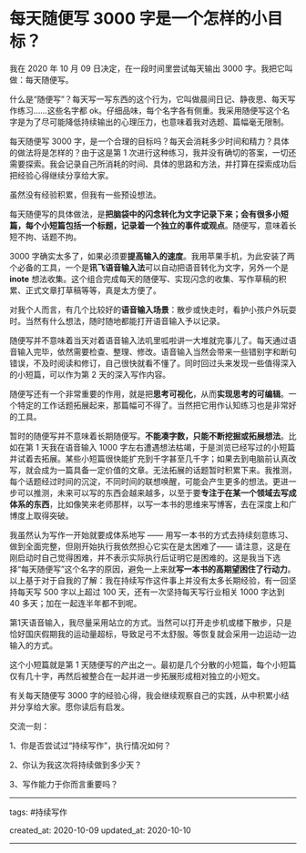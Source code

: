 # 每天随便写 3000 字是一个怎样的小目标？

我在 2020 年 10 月 09 日决定，在一段时间里尝试每天输出 3000 字。我把它叫做：每天随便写。

什么是“随便写”？每天写一写东西的这个行为，它叫做晨间日记、静夜思、每天写作练习……这些名字都 ok。仔细品味，每个名字各有侧重。我采用随便写这个名字是为了尽可能降低持续输出的心理压力，也意味着我对选题、篇幅毫无限制。

每天随便写 3000 字，是一个合理的目标吗？每天会消耗多少时间和精力？具体的做法将是怎样的？由于这是第 1 次进行这种练习，我并没有确切的答案，一切还需要探索。我会记录自己所消耗的时间、具体的思路和方法，并打算在探索成功后把经验心得继续分享给大家。

虽然没有经验积累，但我有一些预设想法。

每天随便写的具体做法，是**把脑袋中的闪念转化为文字记录下来；会有很多小短篇，每个小短篇包括一个标题，记录着一个独立的事件或观点**。随便写，意味着长短不拘、话题不拘。

3000 字确实太多了，如果必须要**提高输入的速度**。我用苹果手机，为此安装了两个必备的工具，一个是**讯飞语音输入法**可以自动把语音转化为文字，另外一个是 **inote** 想法收集。这个组合完成每天的随便写、实现闪念的收集、写作草稿的积累、正式文章打草稿等等，真是太方便了。

对我个人而言，有几个比较好的**语音输入场景**：散步或快走时，看护小孩户外玩耍时。当然有什么想法，随时随地都能打开语音输入予以记录。

随便写并不意味着当天对着语音输入法叽里呱啦讲一大堆就完事儿了。每天通过语音输入完毕，依然需要检查、整理、修改。语音输入当然会带来一些错别字和断句错误，不及时阅读和修订，自己很快就看不懂了。同时回过头来发现一些值得深入的小短篇，可以作为第 2 天的深入写作内容。

随便写还有一个非常重要的作用，就是把**思考可视化**，从而**实现思考的可编辑**。一个特定的工作话题拓展起来，那篇幅可不得了。当然把它用作认知练习也是非常好的工具。

暂时的随便写并不意味着长期随便写。**不能凑字数，只能不断挖掘或拓展想法**。比如在第 1 天我在语音输入 1000 字左右遭遇想法枯竭，于是浏览已经写过的小短篇并试着去拓展。某些小短篇很快能扩充到千字甚至几千字；如果去到电脑前认真改写，就会成为一篇具备一定价值的文章。无法拓展的话题暂时积累下来。我推测，每个话题经过时间的沉淀，不同时间的联想唤醒，可能会产生更多的想法。更进一步可以推测，未来可以写的东西会越来越多，以至于要**专注于在某一个领域去写成体系的东西**，比如像笑来老师那样，以写一本书的思维来写博客，去在深度上和广博度上取得突破。

我虽然认为写作一开始就要成体系地写 —— 用写一本书的方式去持续刻意练习、做到全面完整，但刚开始执行我依然担心它实在是太困难了—— 请注意，这是在刚启动时自己觉得困难，并不表示实际执行后证明它是困难的。这是我当下选择“每天随便写”这个名字的原因，避免一上来就**写一本书的高期望困住了行动力**。以上基于对于自我的了解：我在持续写作这件事上并没有太多长期经验，有一回坚持每天写 500 字以上超过 100 天，还有一次坚持每天写行业相关 1000 字达到 40 多天；加在一起连半年都不到呢。

第1天语音输入，我尽量采用站立的方式。当然可以打开走步机或楼下散步，只是恰好国庆假期我的运动量超标，导致足弓不太舒服。等恢复就会采用一边运动一边输入的方式。

这个小短篇就是第 1 天随便写的产出之一。最初是几个分散的小短篇，每个小短篇仅有几十字，再然后被整合在一起并进一步拓展形成相对独立的小短文。

有关每天随便写 3000 字的经验心得，我会继续观察自己的实践，从中积累小结并分享给大家。愿你读后有启发。

交流一刻：

1、你是否尝试过“持续写作”，执行情况如何？

2、你认为我这次将持续做到多少天？

3、写作能力于你而言重要吗？

---

tags: #持续写作

created_at: 2020-10-09
updated_at: 2020-10-10

---


